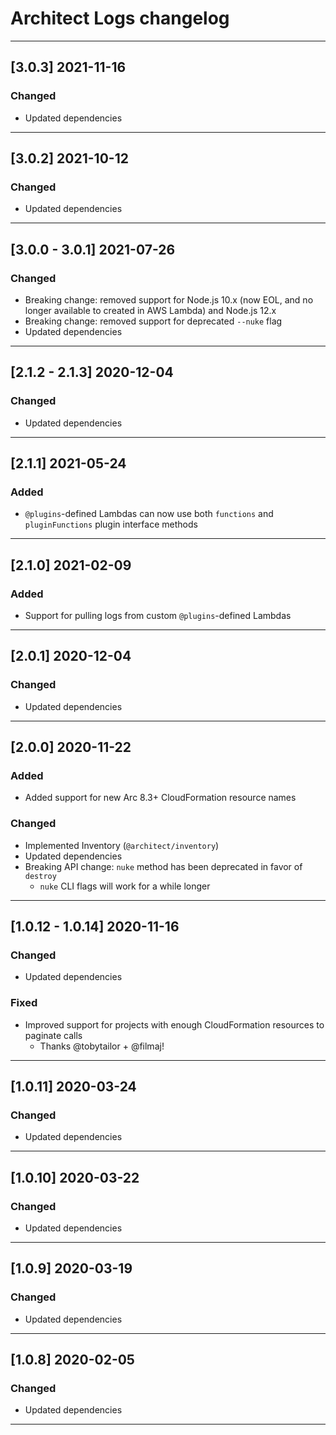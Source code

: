 # Architect Logs changelog

---

## [3.0.3] 2021-11-16

### Changed

- Updated dependencies

---

## [3.0.2] 2021-10-12

### Changed

- Updated dependencies

---

## [3.0.0 - 3.0.1] 2021-07-26

### Changed

- Breaking change: removed support for Node.js 10.x (now EOL, and no longer available to created in AWS Lambda) and Node.js 12.x
- Breaking change: removed support for deprecated `--nuke` flag
- Updated dependencies

---

## [2.1.2 - 2.1.3] 2020-12-04

### Changed

- Updated dependencies

---

## [2.1.1] 2021-05-24

### Added

- `@plugins`-defined Lambdas can now use both `functions` and `pluginFunctions`
    plugin interface methods

---

## [2.1.0] 2021-02-09

### Added

- Support for pulling logs from custom `@plugins`-defined Lambdas

---

## [2.0.1] 2020-12-04

### Changed

- Updated dependencies

---

## [2.0.0] 2020-11-22

### Added

- Added support for new Arc 8.3+ CloudFormation resource names


### Changed

- Implemented Inventory (`@architect/inventory`)
- Updated dependencies
- Breaking API change: `nuke` method has been deprecated in favor of `destroy`
  - `nuke` CLI flags will work for a while longer

---

## [1.0.12 - 1.0.14] 2020-11-16

### Changed

- Updated dependencies


### Fixed

- Improved support for projects with enough CloudFormation resources to paginate calls
  - Thanks @tobytailor + @filmaj!

---

## [1.0.11] 2020-03-24

### Changed

- Updated dependencies

---

## [1.0.10] 2020-03-22

### Changed

- Updated dependencies

---

## [1.0.9] 2020-03-19

### Changed

- Updated dependencies

---

## [1.0.8] 2020-02-05

### Changed

- Updated dependencies

---
